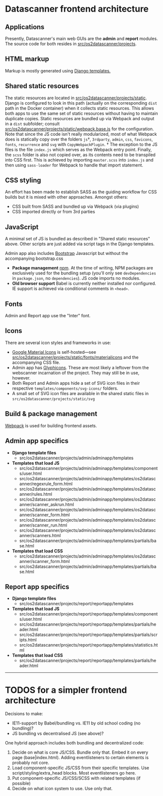 # Datascanner frontend architecture


## Applications

Presently, Datascanner's main web GUIs are the **admin** and **report**
modules. The source code for both resides in
[src/os2datascanner/projects](./src/os2datascanner/projects).


## HTML markup

Markup is mostly generated using [Django
templates.](https://docs.djangoproject.com/en/3.2/topics/templates/)


## Shared static resources

The static resources are located in
[src/os2datascanner/projects/static](./src/os2datascanner/projects/static). Django is configured to look in this path (actually on the corresponding `dist` path in the Docker container) when it collects static resources.
This allows both apps to use the same set of static resources without
having to maintain duplicate copies. Static resources are bundled up via
Webpack and output in a `dist` subfolder; consult
[src/os2datascanner/projects/static/webpack.base.js](./src/os2datascanner/projects/static/webpack.base.js)
for the configuration. Note that since the JS code isn't really modularized,
most of what Webpack does is statically copy over the folders `js`&dagger;, `3rdparty`, `admin`, `css`, `favicons`, `fonts`, `recurrence` and `svg` with `CopyWebpackPlugin`. &dagger; The exception to the JS files is the file `index.js` which serves as the Webpack entry point. Finally, the `scss` folder is also not copied over, as its contents need to be transpiled into CSS first. This is achieved by importing `master.scss` into `index.js` and then using `sass-loader` for Webpack to handle that import statement.


## CSS styling

An effort has been made to establish SASS as the guiding workflow for CSS builds
but it is mixed with other approaches.
Amongst others:

* CSS built from SASS and bundled up via Webpack (via plugins)
* CSS imported directly or from 3rd parties

## JavaScript

A minimal set of JS is bundled as described in "Shared static resources" above. Other scripts are just added via script tags in the Django templates.

Admin app also includes [Bootstrap](https://getbootstrap.com/) Javascript but
without the accompanying bootstrap.css

* **Package management**
  [npm](https://www.npmjs.com/). At the time of writing, NPM packages are exclusively used for the bundling setup (you'll only see `devDependencies` in `package.json`, no `dependencies`). JS code imports no modules.
* **Old browser support**
  Babel is currently neither installed nor configured. IE support is achieved via conditional comments in `<head>`.


## Fonts

Admin and Report app use the "Inter" font.


## Icons

There are several icon styles and frameworks in use:

* [Google Material Icons](https://fonts.google.com/icons) is self-hosted—see [src/os2datascanner/projects/static/fonts/materialicons](src/os2datascanner/projects/static/fonts/materialicons) and the accompanying CSS file.
* Admin app has [Glyphicons](https://www.glyphicons.com/sets/halflings/).
  These are most likely a leftover from the webscanner incarnation of the project. They may still be in use, however.
* Both Report and Admin apps hide a set of SVG icon files in their respective
  `templates/components/svg-icons/` folders.
* A small set of SVG icon files are available in the shared static files in `src/os2datascanner/projects/static/svg`


## Build & package management

[Webpack](https://webpack.js.org/) is used for building frontend assets.


## Admin app specifics

* **Django template files**
    - src/os2datascanner/projects/admin/adminapp/templates
* **Templates that load JS**
    - src/os2datascanner/projects/admin/adminapp/templates/components/user.html
    - src/os2datascanner/projects/admin/adminapp/templates/os2datascanner/regexrule_form.html
    - src/os2datascanner/projects/admin/adminapp/templates/os2datascanner/rules.html
    - src/os2datascanner/projects/admin/adminapp/templates/os2datascanner/scanner_askrun.html
    - src/os2datascanner/projects/admin/adminapp/templates/os2datascanner/scanner_form.html
    - src/os2datascanner/projects/admin/adminapp/templates/os2datascanner/scanner_run.html
    - src/os2datascanner/projects/admin/adminapp/templates/os2datascanner/scanners.html
    - src/os2datascanner/projects/admin/adminapp/templates/partials/base.html
* **Templates that load CSS**
    - src/os2datascanner/projects/admin/adminapp/templates/os2datascanner/scanner_form.html
    - src/os2datascanner/projects/admin/adminapp/templates/partials/base.html


## Report app specifics

* **Django template files**
    - src/os2datascanner/projects/report/reportapp/templates
* **Templates that load JS**
    - src/os2datascanner/projects/report/reportapp/templates/components/user.html
    - src/os2datascanner/projects/report/reportapp/templates/partials/header.html
    - src/os2datascanner/projects/report/reportapp/templates/partials/scripts.html
    - src/os2datascanner/projects/report/reportapp/templates/statistics.html
* **Templates that load CSS**
    - src/os2datascanner/projects/report/reportapp/templates/partials/header.html


----------------------


# TODOS for a simpler frontend architecture

Decisions to make:

* IE11-support by Babel/bundling vs. IE11 by old school coding (no bundling)?
* JS bundling vs decentralised JS (see above)?

One hybrid approach includes both bundling and decentralized code:

1. Decide on what is core JS/CSS. Bundle only that.
   Embed it on every page (base|index.html).
   Adding eventlisteners to certain elements is probably not core.
2. Load component-specific JS/CSS from their specific templates.
   Use script/styling/extra_head blocks.
   Most eventlisteners go here.
3. Put component-specific JS/CSS/SCSS with related templates (if possible)
4. Decide on what icon system to use. Use only that.

